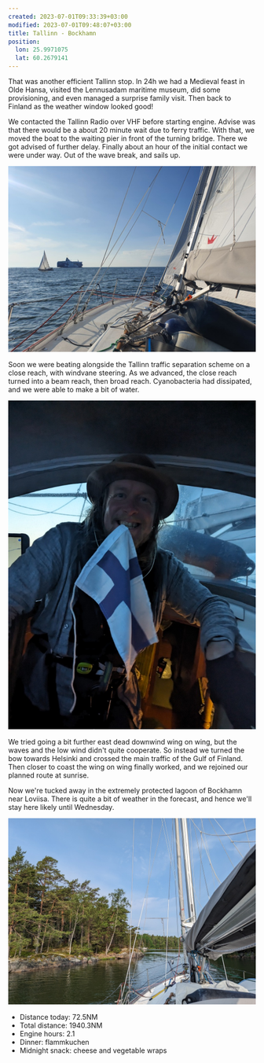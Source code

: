 ```yaml
---
created: 2023-07-01T09:33:39+03:00
modified: 2023-07-01T09:48:07+03:00
title: Tallinn - Bockhamn
position:
  lon: 25.9971075
  lat: 60.2679141
---
```


That was another efficient Tallinn stop. In 24h we had a Medieval feast in Olde Hansa, visited the Lennusadam maritime museum, did some provisioning, and even managed a surprise family visit. Then back to Finland as the weather window looked good!

We contacted the Tallinn Radio over VHF before starting engine. Advise was that there would be a about 20 minute wait due to ferry traffic. With that, we moved the boat to the waiting pier in front of the turning bridge. There we got advised of further delay. Finally about an hour of the initial contact we were under way. Out of the wave break, and sails up.

![Image](../2023/3d8dbe78cc5b5ade239082a5db4ccb28.jpg) 

Soon we were beating alongside the Tallinn traffic separation scheme on a close reach, with windvane steering. As we advanced, the close reach turned into a beam reach, then broad reach. Cyanobacteria had dissipated, and we were able to make a bit of water.

![Image](../2023/2f87f0ae7de5b5c3416b9d6c07ddbeb5.jpg) 

We tried going a bit further east dead downwind wing on wing, but the waves and the low wind didn't quite cooperate. So instead we turned the bow towards Helsinki and crossed the main traffic of the Gulf of Finland. Then closer to coast the wing on wing finally worked, and we rejoined our planned route at sunrise.

Now we're tucked away in the extremely protected lagoon of Bockhamn near Loviisa. There is quite a bit of weather in the forecast, and hence we'll stay here likely until Wednesday.

![Image](../2023/9d339334f45fb903a1cb546ecd99869a.jpg)

* Distance today: 72.5NM
* Total distance: 1940.3NM
* Engine hours: 2.1
* Dinner: flammkuchen
* Midnight snack: cheese and vegetable wraps
